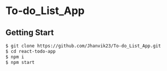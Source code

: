 # To-do_List_App

## Getting Start
```sh
$ git clone https://github.com/Jhanvik23/To-do_List_App.git
$ cd react-todo-app
$ npm i
$ npm start
```
